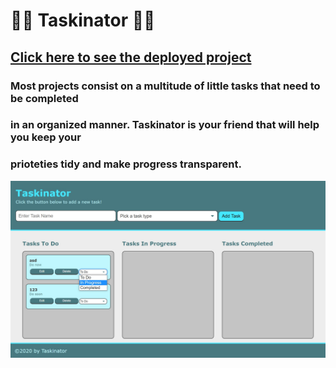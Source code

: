 # 📝📄 Taskinator 📄📝

## [Click here to see the deployed project](https://caseyderiso.github.io/Taskinator)

### Most projects consist on a multitude of little tasks that need to be completed

### in an organized manner. Taskinator is your friend that will help you keep your

### prioteties tidy and make progress transparent. 


![A screen shot of the deployed application](./assets/IMAGES/screenshot.jpg)